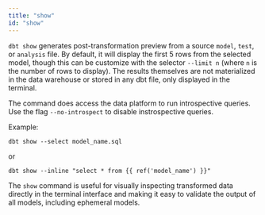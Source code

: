 ```yaml
---
title: "show"
id: "show"
---
```


`dbt show` generates post-transformation preview from a source `model`, `test`, or `analysis` file. By default, it will display the first 5 rows from the selected model, though this can be customize with the selector `--limit n` (where `n` is the number of rows to display). The results themselves are not materialized in the data warehouse or stored in any dbt file, only displayed in the terminal.

The command does access the data platform to run introspective queries. Use the flag `--no-introspect` to disable instrospective queries.

Example:

```
dbt show --select model_name.sql
```
or
```
dbt show --inline "select * from {{ ref('model_name') }}"
```

<Lightbox src="/img/docs/reference/dbt-show.png" title="dbt show preview"/>

The `show` command is useful for visually inspecting transformed data directly in the terminal interface and making it easy to validate the output of all models, including ephemeral models.

